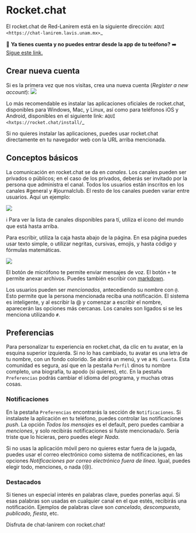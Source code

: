 Rocket.chat
===========

El rocket.chat de Red-Lanirem está en la siguiente dirección: `AQUÍ <https://chat-lanirem.lavis.unam.mx>`_

:rotating_light: **Ya tienes cuenta y no puedes entrar desde la app de tu teéfono?** :arrow_right: [Sigue este link.](https://hackmd.io/EUm9hfDcRYecYU_Uov5lNA?view)

## Crear nueva cuenta

Si es la primera vez que nos visitas, crea una nueva cuenta (*Register a new account*):
![](https://i.imgur.com/uZSTKML.png)


Lo más recomendable es instalar las aplicaciones oficiales de rocket.chat, disponibles para Windows, Mac, y Linux, así como para teléfonos iOS y Android, disponibles en el siguiente link:
`AQUÍ <hxtps://rocket.chat/install/`_

Si no quieres instalar las aplicaciones, puedes usar rocket.chat directamente en tu navegador web con la URL arriba mencionada.


## Conceptos básicos

La comunicación en rocket.chat se da en *canales*. Los canales pueden ser privados o públicos; en el caso de los privados, deberás ser invitado por la persona que administra el canal. Todos los usuarios están inscritos en los canales #general y #journalclub. El resto de los canales pueden variar entre usuarios. Aquí un ejemplo:

![](https://i.imgur.com/REBLT7a.png)

:information_source: Para ver la lista de canales disponibles para tí, utiliza el ícono del mundo que está hasta arriba.

Para escribir, utiliza la caja hasta abajo de la página. En esa página puedes usar texto simple, o utilizar negritas, cursivas, emojis, y hasta código y fórmulas matemáticas. 

![](https://i.imgur.com/EFkbsem.png)

El botón de micrófono te permite enviar mensajes de voz. El botón `+` te permite anexar archivos. Puedes también escribir con [markdown](https://markdown.es/sintaxis-markdown/).


Los usuarios pueden ser *mencionados*, antecediendo su nombre con `@`. Esto permite que la persona mencionada reciba una notificación. El sistema es inteligente, y al escribir la @ y comenzar a escribir el nombre, aparecerán las opciones más cercanas. Los canales son ligados si se les menciona utilizando `#`. 

## Preferencias

Para personalizar tu experiencia en rocket.chat, da clic en tu avatar, en la esquina superior izquierda. Si no lo has cambiado, tu avatar es una letra de tu nombre, con un fondo colorido. Se abrirá un menú, y ve a `Mi Cuenta`. Esta comunidad es segura, así que en la pestaña `Perfil` dinos tu nombre completo, una biografía, tu apodo (si quieres), etc. En la pestaña `Preferencias` podrás cambiar el idioma del programa, y muchas otras cosas.

### Notificaciones

En la pestaña `Preferencias` encontrarás la sección de `Notificaciones`. Si instalaste la aplicación en tu teléfono, puedes controlar las notificaciones *push*. La opción *Todos los mensajes* es el default, pero puedes cambiar a *menciones*, y solo recibirás notificaciones si fuiste mencionada/o. Sería triste que lo hicieras, pero puedes elegir *Nada*. 

Si no usas la aplicación móvil pero no quieres estar fuera de la jugada, puedes usar el correo electrónico como sistema de notificaciones, en las opciones *Notificaciones por correo electrónico fuera de línea*. Igual, puedes elegir todo, menciones, o nada (:cry:).

### Destacados

Si tienes un especial interés en palabras clave, puedes ponerlas aquí. Si esas palabras son usadas en cualquier canal en el que estés, recibirás una notificación. Ejemplos de palabras clave son *cancelado, descompuesto, publicado, fiesta*, etc.


Disfruta de chat-lanirem con rocket.chat!

